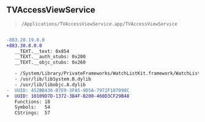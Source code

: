 ## TVAccessViewService

> `/Applications/TVAccessViewService.app/TVAccessViewService`

```diff

-883.20.19.0.0
+883.30.8.0.0
   __TEXT.__text: 0x854
   __TEXT.__auth_stubs: 0x200
   __TEXT.__objc_stubs: 0x260

   - /System/Library/PrivateFrameworks/WatchListKit.framework/WatchListKit
   - /usr/lib/libSystem.B.dylib
   - /usr/lib/libobjc.A.dylib
-  UUID: 452BB436-87E9-3FA5-9D5A-7972F187098C
+  UUID: 10109D7D-1372-3B4F-B200-460D3CF29B48
   Functions: 18
   Symbols:   54
   CStrings:  57

```
